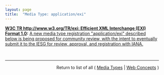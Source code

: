 ```yaml
---
layout: page
title:  "Media Type: application/exi"
---
```


**[W3C TR http://www.w3.org/TR/exi: Efficient XML Interchange (EXI) Format 1.0](/specs/W3C/TR/exi "This document is the specification of the Efficient XML Interchange (EXI) format. EXI is a very compact representation for the Extensible Markup Language (XML) Information Set that is intended to simultaneously optimize performance and the utilization of computational resources. The EXI format uses a hybrid approach drawn from the information and formal language theories, plus practical techniques verified by measurements, for entropy encoding XML information. Using a relatively simple algorithm, which is amenable to fast and compact implementation, and a small set of datatype representations, it reliably produces efficient encodings of XML event streams. The grammar production system and format definition of EXI are presented."):** [A new media type registration "application/exi" described below is being proposed for community review, with the intent to eventually submit it to the IESG for review, approval, and registration with IANA.](http://www.w3.org/TR/exi/#internetMediaType "Read documentation for Media Type &#34;application/exi&#34;")

<br/>
<hr/>

<p style="text-align: right">Return to list of all ( <a href="../media-types">Media Types</a> | <a href="../">Web Concepts</a> )</p>